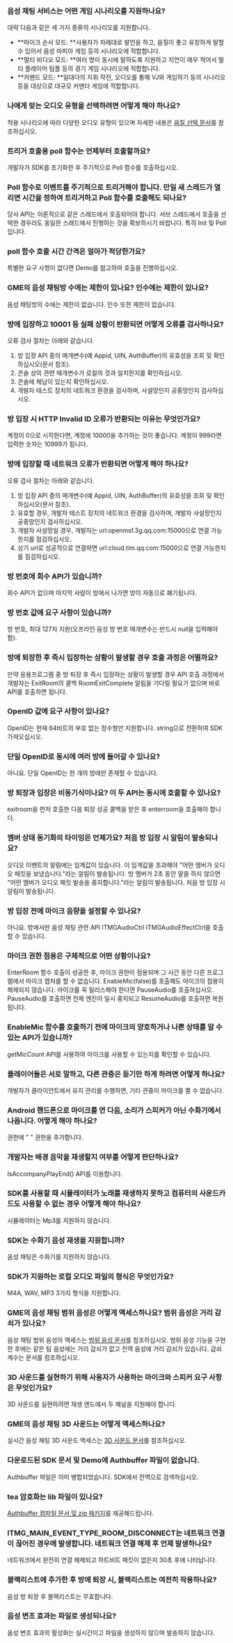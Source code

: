 ### 음성 채팅 서비스는 어떤 게임 시나리오를 지원하나요?
대략 다음과 같은 세 가지 종류의 시나리오를 지원합니다.
- **마이크 순서 모드: **사용자가 차례대로 발언을 하고, 음질이 좋고 유창하게 말할 수 있어서 음성 마피아 게임 등의 시나리오에 적합합니다.
- **멀티 비디오 모드: **여러 명이 동시에 말하도록 지원하고 지연이 매우 적어서 멀티 플레이어 팀플 등의 경기 게임 시나리오에 적합합니다.
- **커맨드 모드: **일대다의 지휘 작전, 오디오를 통해 VJ와 게임하기 등의 시나리오 등을 대상으로 대규모 커맨더 게임에 적합합니다.


### 나에게 맞는 오디오 유형을 선택하려면 어떻게 해야 하나요?
적용 시나리오에 따라 다양한 오디오 유형이 있으며 자세한 내용은 [음질 선택 문서](https://cloud.tencent.com/document/product/607/18522)를 참조하십시오.

### 트리거 호출용 poll 함수는 언제부터 호출할까요?
개발자가 SDK를 초기화한 후 주기적으로 Poll 함수를 호출하십시오.

### Poll 함수로 이벤트를 주기적으로 트리거해야 합니다. 만일 새 스레드가 열리면 시간을 정하여 트리거하고 Poll 함수를 호출해도 되나요?
당사 API는 이론적으로 같은 스레드에서 호출되어야 합니다. 서브 스레드에서 호출을 선택한 경우라도 동일한 스래드에서 진행하는 것을 확보하시기 바랍니다. 특히 Init 및 Poll입니다.


### poll 함수 호출 시간 간격은 얼마가 적당한가요?
특별한 요구 사항이 없다면 Demo를 참고하여 호출을 진행하십시오.

### GME의 음성 채팅방 수에는 제한이 있나요? 인수에는 제한이 있나요?
음성 채팅방의 수에는 제한이 없습니다. 인수 또한 제한이 없습니다.

### 방에 입장하고 10001 등 실패 상황이 반환되면 어떻게 오류를 검사하나요?
오류 검사 절차는 아래와 같습니다.
1. 방 입장 API 중의 매개변수(예 Appid, UIN, AuthBuffer)의 유효성을 조회 및 확인하십시오(문서 참조).
2. 콘솔 상의 관련 매개변수가 로컬의 것과 일치한지를 확인하십시오.
3. 콘솔에 체납이 있는지 확인하십시오.
4. 개발자 테스트 장치의 네트워크 환경을 검사하며, 사설망인지 공중망인지 검사하십시오.


### 방 입장 시 HTTP Invalid ID 오류가 반환되는 이유는 무엇인가요?
계정이 0으로 시작한다면, 계정에 10000을 추가하는 것이 좋습니다. 계정이 999라면 입력한 숫자는 10999가 됩니다.

### 방에 입장할 때 네트워크 오류가 반환되면 어떻게 해야 하나요?
오류 검사 절차는 아래와 같습니다.
1. 방 입장 API 중의 매개변수(예 Appid, UIN, AuthBuffer)의 유효성을 조회 및 확인하십시오(문서 참조).
2. 유효할 경우, 개발자 테스트 장치의 네트워크 환경을 검사하며, 개발자 사설망인지 공중망인지 검사하십시오.
3. 개발자 사설망일 경우, 개발자는 url:openmsf.3g.qq.com:15000으로 연결 가능한지를 점검하십시오.
4. 상기 url로 성공적으로 연결하면 url:cloud.tim.qq.com:15000으로 연결 가능한지를 점검하십시오.


### 방 번호에 회수 API가 있습니까?
회수 API가 없으며 마지막 사람이 방에서 나가면 방이 자동으로 폐기됩니다.

### 방 번호 값에 요구 사항이 있습니까?
방 번호, 최대 127자 지원(오프라인 음성 방 번호 매개변수는 반드시 null을 입력해야 함).

### 방에 퇴장한 후 즉시 입장하는 상황이 발생할 경우 호출 과정은 어떨까요?
만약 응용프로그램 중 방 퇴장 후 즉시 입장하는 상황이 발생할 경우 API 호출 과정에서 개발자는 ExitRoom의 콜백 RoomExitComplete 알림을 기다릴 필요가 없으며 바로 API를 호출하면 됩니다.

### OpenID 값에 요구 사항이 있나요?
OpenID는 현재 64비트의 부호 없는 정수형만 지원합니다. string으로 전환하여 SDK 가져오십시오.


### 단일 OpenID로 동시에 여러 방에 들어갈 수 있나요?
아니요. 단일 OpenID는 한 개의 방에만 존재할 수 있습니다.

### 방 퇴장과 입장은 비동기식이나요? 이 두 API는 동시에 호출할 수 있나요?
exitroom을 먼저 호출한 다음 퇴장 성공 콜백을 받은 후 enterroom을 호출해야 합니다.


### 멤버 상태 동기화의 타이밍은 언제가요? 처음 방 입장 시 알림이 발송되나요?
오디오 이벤트의 알림에는 임계값이 있습니다. 이 임계값을 초과해야 "어떤 멤버가 오디오 패킷을 보냈습니다."라는 알림이 발송됩니다. 방 멤버가 2초 동안 말을 하지 않으면 "어떤 멤버가 오디오 패킷 발송을 중지합니다."라는 알림이 발송됩니다. 처음 방 입장 시 알림이 발송됩니다.



### 방 입장 전에 마이크 음량을 설정할 수 있나요?
아니요. 방에서만 음성 채팅 관련 API ITMGAudioCtrl ITMGAudioEffectCtrl을 호출할 수 있습니다.


### 마이크 권한 점용은 구체적으로 어떤 상황이나요?
EnterRoom 함수 호출이 성공한 후, 마이크 권한이 점용되며 그 시간 동안 다른 프로그램에서 마이크 캡처를 할 수 없습니다.
EnableMic(false)를 호출해도 마이크의 점용이 해제되지 않습니다.
마이크를 꼭 릴리스해야 한다면 PauseAudio를 호출하십시오. PauseAudio를 호출하면 전체 엔진이 일시 중지되고 ResumeAudio를 호출하면 복원됩니다.


### EnableMic 함수를 호출하기 전에 마이크의 양호하거나 나쁜 상태를 알 수 있는 API가 있습니까?
getMicCount API를 사용하여 마이크를 사용할 수 있는지를 확인할 수 있습니다.


### 플레이어들은 서로 말하고, 다른 관중은 듣기만 하게 하려면 어떻게 하나요?
개발자가 클라이언트에서 유지 관리를 수행하면, 기타 관중이 마이크를 켤 수 없습니다.

### Android 핸드폰으로 마이크를 연 다음, 소리가 스피커가 아닌 수화기에서 나옵니다. 어떻게 해야 하나요?
권한에 " <uses-permission android:name="android.permission.MODIFY_AUDIO_SETTINGS" />" 권한을 추가합니다.

### 개발자는 배경 음악을 재생할지 여부를 어떻게 판단하나요?
IsAccompanyPlayEnd() API를 이용합니다.


### SDK를 사용할 때 시뮬레이터가 노래를 재생하지 못하고 컴퓨터의 사운드카드도 사용할 수 없는 경우 어떻게 해야 하나요?
시뮬레이터는 Mp3를 지원하지 않습니다.

### SDK는 수화기 음성 재생을 지원합니까?
음성 채팅은 수화기를 지원하지 않습니다.

### SDK가 지원하는 로컬 오디오 파일의 형식은 무엇인가요?
M4A, WAV, MP3 3가지 형식을 지원합니다.


### GME의 음성 채팅 범위 음성은 어떻게 액세스하나요? 범위 음성은 거리 감쇠가 있나요?
음성 채팅 범위 음성의 액세스는 [범위 음성 문서](https://cloud.tencent.com/document/product/607/17972)를 참조하십시오. 범위 음성 기능을 구현한 후에는 같은 팀 음성에는 거리 감쇠가 없고 전역 음성에 거리 감쇠가 있습니다. 감쇠 계수는 문서를 참조하십시오.


### 3D 사운드를 실현하기 위해 사용자가 사용하는 마이크와 스피커 요구 사항은 무엇인가요?
3D 사운드를 실현하려면 재생 엔드에서 두 채널을 지원해야 합니다.


### GME의 음성 채팅 3D 사운드는 어떻게 액세스하나요?
실시간 음성 채팅 3D 사운드 액세스는 [3D 사운드 문서](https://cloud.tencent.com/document/product/607/18218)를 참조하십시오.


### 다운로드된 SDK 문서 및 Demo에 Authbuffer 파일이 없습니다.
Authbuffer 파일은 이미 병합되었습니다. SDK에서 전역으로 검색하십시오.


### tea 암호화는 lib 파일이 있나요?
[Authbuffer 컴파일 문서 및 zip 패키지](https://cloud.tencent.com/document/product/607/30281)를 제공해드립니다.


### ITMG_MAIN_EVENT_TYPE_ROOM_DISCONNECT는 네트워크 연결이 끊어진 경우에 발생합니다. 네트워크 연결 해제 후 언제 발생하나요?
네트워크에서 완전히 연결 해제되고 하트비트 패킷이 없은지 30초 후에 나타납니다.

### 블랙리스트에 추가한 후 방에 퇴장 시, 블랙리스트는 여전히 작용하나요?
음성 방 퇴장 후 블랙리스트는 무효합니다.

### 음성 변조 효과는 파일로 생성되나요?
음성 변조 효과의 활성화는 실시간이고 파일을 생성하지 않으며 발송하지 않습니다.
